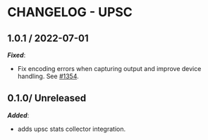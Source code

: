 # CHANGELOG - UPSC

## 1.0.1 / 2022-07-01

***Fixed***: 

* Fix encoding errors when capturing output and improve device handling. See [#1354](https://github.com/DataDog/integrations-extras/pull/1354).


## 0.1.0/ Unreleased


***Added***: 

* adds upsc stats collector integration.

